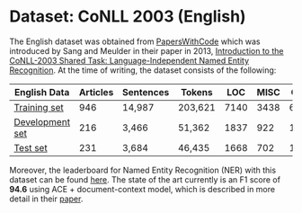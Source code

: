 # Dataset: CoNLL 2003 (English)
The English dataset was obtained from <a href="https://paperswithcode.com/dataset/conll-2003">PapersWithCode</a> which was introduced by Sang and Meulder in their paper in 2013, <a href="https://paperswithcode.com/paper/introduction-to-the-conll-2003-shared-task">Introduction to the CoNLL-2003 Shared Task: Language-Independent Named Entity Recognition</a>. At the time of writing, the dataset consists of the following:

| English Data           | Articles | Sentences | Tokens  | LOC  | MISC | ORG  | PER  |
| ---------------------- | -------- | --------- | ------- | ---- | ---- | ---- | ---- |
| [Training set](train)  | 946      | 14,987    | 203,621 | 7140 | 3438 | 6321 | 6600 |
| [Development set](dev) | 216      | 3,466     | 51,362  | 1837 | 922  | 1341 | 1842 |
| [Test set](test)       | 231      | 3,684     | 46,435  | 1668 | 702  | 1661 | 1617 |

Moreover, the leaderboard for Named Entity Recognition (NER) with this dataset can be found <a href="https://paperswithcode.com/sota/named-entity-recognition-ner-on-conll-2003">here</a>. The state of the art currently is an F1 score of **94.6** using ACE + document-context model, which is described in more detail in their <a href="https://paperswithcode.com/paper/automated-concatenation-of-embeddings-for-1">paper</a>.